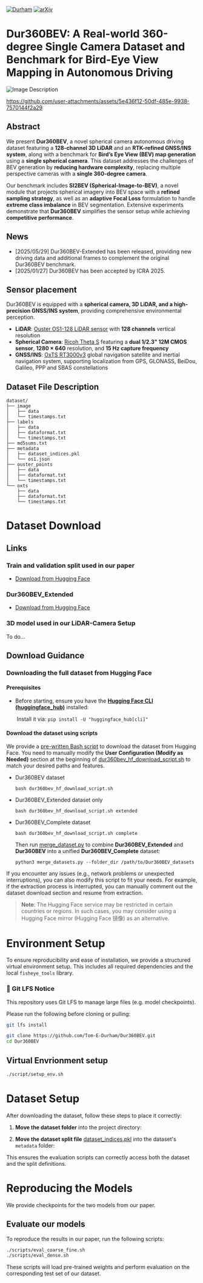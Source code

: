 [![Durham](https://img.shields.io/badge/UK-Durham-blueviolet)](https://durham-repository.worktribe.com/output/3704622)
[![arXiv](https://img.shields.io/badge/arXiv-2503.00675-b31b1b.svg)](https://arxiv.org/abs/2503.00675)

# Dur360BEV: A Real-world 360-degree Single Camera Dataset and Benchmark for Bird-Eye View Mapping in Autonomous Driving

![Image Description](./ICRA_2025_Head_Image.png)



https://github.com/user-attachments/assets/5e436f12-50df-485e-9938-7570144f2a29



## Abstract  
We present **Dur360BEV**, a novel spherical camera autonomous driving dataset featuring a **128-channel 3D LiDAR** and an **RTK-refined GNSS/INS system**, along with a benchmark for **Bird’s Eye View (BEV) map generation** using a **single spherical camera**. This dataset addresses the challenges of BEV generation by **reducing hardware complexity**, replacing multiple perspective cameras with a **single 360-degree camera**.  

Our benchmark includes **SI2BEV (Spherical-Image-to-BEV)**, a novel module that projects spherical imagery into BEV space with a **refined sampling strategy**, as well as an **adaptive Focal Loss** formulation to handle **extreme class imbalance** in BEV segmentation. Extensive experiments demonstrate that **Dur360BEV** simplifies the sensor setup while achieving **competitive performance**.

## News
- [2025/05/29] Dur360BEV-Extended has been released, providing new driving data and additional frames to complement the original Dur360BEV benchmark.
- [2025/01/27] Dur360BEV has been accepted by ICRA 2025.


## Sensor placement

Dur360BEV is equipped with a **spherical camera, 3D LiDAR, and a high-precision GNSS/INS system**, providing comprehensive environmental perception.

- **LiDAR**: [Ouster OS1-128 LiDAR sensor](https://ouster.com/products/os1-lidar-sensor/) with **128 channels** vertical resolution
- **Spherical Camera**: [Ricoh Theta S](https://www.ricoh-imaging.co.jp/english/products/theta_s/) featuring a **dual 1/2.3" 12M CMOS sensor**, **1280 × 640** resolution, and **15 Hz capture frequency**
- **GNSS/INS**: [OxTS RT3000v3](https://www.oxts.com/products/rt3000-v3/) global navigation satellite and inertial navigation system, supporting localization from GPS, GLONASS, BeiDou, Galileo, PPP and SBAS constellations

## Dataset File Description

```
dataset/ 
├── image
│   ├── data
│   └── timestamps.txt
├── labels
│   ├── data
│   ├── dataformat.txt
│   └── timestamps.txt
├── md5sums.txt
├── metadata
│   ├── dataset_indices.pkl
│   └── os1.json
├── ouster_points
│   ├── data
│   ├── dataformat.txt
│   └── timestamps.txt
└── oxts
    ├── data
    ├── dataformat.txt
    └── timestamps.txt
```

# Dataset Download
## Links
### Train and validation split used in our paper
- [Download from Hugging Face](https://huggingface.co/datasets/TomEeee/Dur360BEV)

### Dur360BEV_Extended
- [Download from Hugging Face](https://huggingface.co/datasets/TomEeee/Dur360BEV-Extended)

### 3D model used in our LiDAR-Camera Setup
To do...

## Download Guidance
### Downloading the full dataset from Hugging Face
#### Prerequisites
- Before starting, ensure you have the [**Hugging Face CLI (huggingface_hub)**](https://huggingface.co/docs/huggingface_hub/en/guides/cli) installed:

  ​	Install it via: ```pip install -U "huggingface_hub[cli]"```

#### Download the dataset using scripts
We provide a [pre-written Bash script](dur360bev_hf_download_script.sh) to download the dataset from Hugging Face. You need to manually modify the **User Configuration (Modify as Needed)** section at the beginning of [dur360bev_hf_download_script.sh](dur360bev_hf_download_script.sh) to match your desired paths and features.

- Dur360BEV dataset
  
    ```bash dur360bev_hf_download_script.sh```

- Dur360BEV_Extended dataset only
  
    ```bash dur360bev_hf_download_script.sh extended```

- Dur360BEV_Complete dataset
  
    ```bash dur360bev_hf_download_script.sh complete```

    Then run [merge_dataset.py](merge_dataset.py) to combine **Dur360BEV_Extended** and **Dur360BEV** into a unified **Dur360BEV_Complete** dataset:

    ```python3 merge_datasets.py --folder_dir /path/to/Dur360BEV_datasets```

If you encounter any issues (e.g., network problems or unexpected interruptions), you can also modify this script to fit your needs. For example, if the extraction process is interrupted, you can manually comment out the dataset download section and resume from extraction.


> **Note**: The Hugging Face service may be restricted in certain countries or regions. In such cases, you may consider using a Hugging Face mirror (Hugging Face 镜像) as an alternative.

# Environment Setup  

To ensure reproducibility and ease of installation, we provide a structured virtual environment setup. This includes all required dependencies and the local `fisheye_tools` library.

### 🔐 Git LFS Notice

This repository uses Git LFS to manage large files (e.g. model checkpoints).

Please run the following before cloning or pulling:

```bash
git lfs install
```

```bash
git clone https://github.com/Tom-E-Durham/Dur360BEV.git
cd Dur360BEV
```

## Virtual Envrionment setup
```bash
./script/setup_env.sh
```

# Dataset Setup

After downloading the dataset, follow these steps to place it correctly:

1. **Move the dataset folder** into the project directory:


2. **Move the dataset split file** [dataset_indices.pkl](Dur360BEV_dataset/dataset_indices.pkl) into the dataset's `metadata` folder:

This ensures the evaluation scripts can correctly access both the dataset and the split definitions.

# Reproducing the Models
We provide checkpoints for the two models from our paper.
## Evaluate our models
To reproduce the results in our paper, run the following scripts:
```bash
./scripts/eval_coarse_fine.sh
./scripts/eval_dense.sh
```
These scripts will load pre-trained weights and perform evaluation on the corresponding test set of our dataset.
